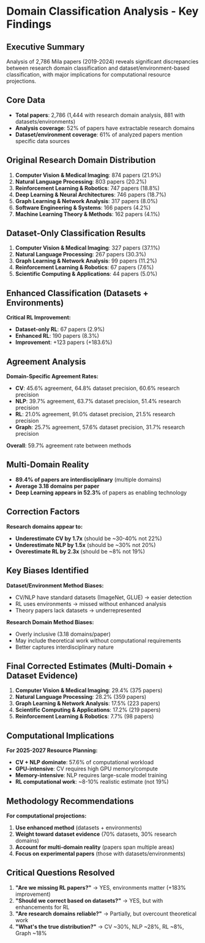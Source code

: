 # Domain Classification Analysis - Key Findings

## Executive Summary

Analysis of 2,786 Mila papers (2019-2024) reveals significant discrepancies between research domain classification and dataset/environment-based classification, with major implications for computational resource projections.

## Core Data

- **Total papers**: 2,786 (1,444 with research domain analysis, 881 with datasets/environments)
- **Analysis coverage**: 52% of papers have extractable research domains
- **Dataset/environment coverage**: 61% of analyzed papers mention specific data sources

## Original Research Domain Distribution

1. **Computer Vision & Medical Imaging**: 874 papers (21.9%)
2. **Natural Language Processing**: 803 papers (20.2%)
3. **Reinforcement Learning & Robotics**: 747 papers (18.8%)
4. **Deep Learning & Neural Architectures**: 746 papers (18.7%)
5. **Graph Learning & Network Analysis**: 317 papers (8.0%)
6. **Software Engineering & Systems**: 166 papers (4.2%)
7. **Machine Learning Theory & Methods**: 162 papers (4.1%)

## Dataset-Only Classification Results

1. **Computer Vision & Medical Imaging**: 327 papers (37.1%)
2. **Natural Language Processing**: 267 papers (30.3%)
3. **Graph Learning & Network Analysis**: 99 papers (11.2%)
4. **Reinforcement Learning & Robotics**: 67 papers (7.6%)
5. **Scientific Computing & Applications**: 44 papers (5.0%)

## Enhanced Classification (Datasets + Environments)

**Critical RL Improvement:**
- **Dataset-only RL**: 67 papers (2.9%)
- **Enhanced RL**: 190 papers (8.3%)
- **Improvement**: +123 papers (+183.6%)

## Agreement Analysis

**Domain-Specific Agreement Rates:**
- **CV**: 45.6% agreement, 64.8% dataset precision, 60.6% research precision
- **NLP**: 39.7% agreement, 63.7% dataset precision, 51.4% research precision
- **RL**: 21.0% agreement, 91.0% dataset precision, 21.5% research precision
- **Graph**: 25.7% agreement, 57.6% dataset precision, 31.7% research precision

**Overall**: 59.7% agreement rate between methods

## Multi-Domain Reality

- **89.4% of papers are interdisciplinary** (multiple domains)
- **Average 3.18 domains per paper**
- **Deep Learning appears in 52.3%** of papers as enabling technology

## Correction Factors

**Research domains appear to:**
- **Underestimate CV by 1.7x** (should be ~30-40% not 22%)
- **Underestimate NLP by 1.5x** (should be ~30% not 20%)
- **Overestimate RL by 2.3x** (should be ~8% not 19%)

## Key Biases Identified

**Dataset/Environment Method Biases:**
- CV/NLP have standard datasets (ImageNet, GLUE) → easier detection
- RL uses environments → missed without enhanced analysis
- Theory papers lack datasets → underrepresented

**Research Domain Method Biases:**
- Overly inclusive (3.18 domains/paper)
- May include theoretical work without computational requirements
- Better captures interdisciplinary nature

## Final Corrected Estimates (Multi-Domain + Dataset Evidence)

1. **Computer Vision & Medical Imaging**: 29.4% (375 papers)
2. **Natural Language Processing**: 28.2% (359 papers)
3. **Graph Learning & Network Analysis**: 17.5% (223 papers)
4. **Scientific Computing & Applications**: 17.2% (219 papers)
5. **Reinforcement Learning & Robotics**: 7.7% (98 papers)

## Computational Implications

**For 2025-2027 Resource Planning:**
- **CV + NLP dominate**: 57.6% of computational workload
- **GPU-intensive**: CV requires high GPU memory/compute
- **Memory-intensive**: NLP requires large-scale model training
- **RL computational work**: ~8-10% realistic estimate (not 19%)

## Methodology Recommendations

**For computational projections:**
1. **Use enhanced method** (datasets + environments)
2. **Weight toward dataset evidence** (70% datasets, 30% research domains)
3. **Account for multi-domain reality** (papers span multiple areas)
4. **Focus on experimental papers** (those with datasets/environments)

## Critical Questions Resolved

1. **"Are we missing RL papers?"** → YES, environments matter (+183% improvement)
2. **"Should we correct based on datasets?"** → YES, but with enhancements for RL
3. **"Are research domains reliable?"** → Partially, but overcount theoretical work
4. **"What's the true distribution?"** → CV ~30%, NLP ~28%, RL ~8%, Graph ~18%

